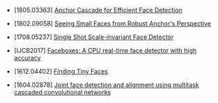 - [1805.03363] [Anchor Cascade for Efficient Face Detection](https://arxiv.org/abs/1805.03363)

- [1802.09058] [Seeing Small Faces from Robust Anchor's Perspective](https://arxiv.org/abs/1802.09058)

- [1708.05237] [Single Shot Scale-invariant Face Detector](https://arxiv.org/abs/1708.05237)

- [IJCB2017] [Faceboxes: A CPU real-time face detector with high accuracy](https://arxiv.org/abs/1708.05234)

- [1612.04402] [Finding Tiny Faces](https://arxiv.org/abs/1612.04402)

- [1604.02878] [Joint face detection and alignment using multitask cascaded convolutional networks](https://arxiv.org/abs/1604.02878)
